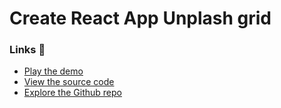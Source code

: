 # Create React App Unplash grid

### Links 🔗
- [Play the demo](https://create-react-app-unplash-grid.rolandjlevy.repl.co)
- [View the source code](https://repl.it/@RolandJLevy/create-react-app-unplash-grid)
- [Explore the Github repo](https://github.com/rolandjlevy/create-react-app-unplash-grid)